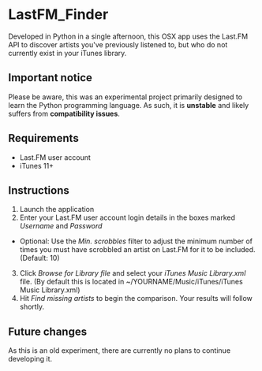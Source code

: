 # LastFM_Finder
Developed in Python in a single afternoon, this OSX app uses the Last.FM API to discover artists you've previously listened to, but who do not currently exist in your iTunes library.

## Important notice
Please be aware, this was an experimental project primarily designed to learn the Python programming language. As such, it is **unstable** and likely suffers from **compatibility issues**.

## Requirements
* Last.FM user account
* iTunes 11+

## Instructions
1. Launch the application
2. Enter your Last.FM user account login details in the boxes marked _Username_ and _Password_
* Optional: Use the _Min. scrobbles_ filter to adjust the minimum number of times you must have scrobbled an artist on Last.FM for it to be included. (Default: 10)
3. Click _Browse for Library file_ and select your _iTunes Music Library.xml_ file. (By default this is located in ~/YOURNAME/Music/iTunes/iTunes Music Library.xml)
4. Hit _Find missing artists_ to begin the comparison. Your results will follow shortly.

## Future changes
As this is an old experiment, there are currently no plans to continue developing it.
